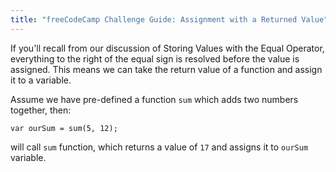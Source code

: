 ```yaml
---
title: "freeCodeCamp Challenge Guide: Assignment with a Returned Value"
---
```


If you'll recall from our discussion of Storing Values with the Equal Operator, everything to the right of the equal sign is resolved before the value is assigned. This means we can take the return value of a function and assign it to a variable.

Assume we have pre-defined a function `sum` which adds two numbers together, then:

    var ourSum = sum(5, 12);

will call `sum` function, which returns a value of `17` and assigns it to `ourSum` variable.
